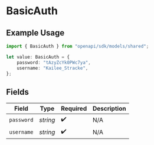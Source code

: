 # BasicAuth

## Example Usage

```typescript
import { BasicAuth } from "openapi/sdk/models/shared";

let value: BasicAuth = {
    password: "tAzyZcYk0PWc7ya",
    username: "Kailee_Stracke",
};
```

## Fields

| Field              | Type               | Required           | Description        |
| ------------------ | ------------------ | ------------------ | ------------------ |
| `password`         | *string*           | :heavy_check_mark: | N/A                |
| `username`         | *string*           | :heavy_check_mark: | N/A                |